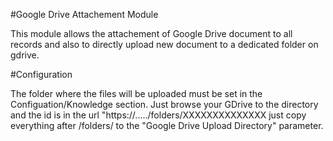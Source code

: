 #Google Drive Attachement Module

This module allows the attachement of Google Drive document to all records and
also to directly upload new document to a dedicated folder on gdrive.

#Configuration

The folder where the files will be uploaded must be set in the 
Configuation/Knowledge section. Just browse your GDrive to the directory and
the id is in the url "https://...../folders/XXXXXXXXXXXXXX just copy everything
after /folders/ to the "Google Drive Upload Directory" parameter.
